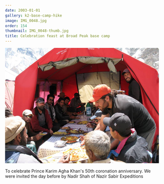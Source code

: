 ```yaml
---
date: 2003-01-01
gallery: k2-base-camp-hike
image: IMG_0048.jpg
order: 154
thumbnail: IMG_0048-thumb.jpg
title: Celebration feast at Broad Peak base camp
---
```


![Celebration feast at Broad Peak base camp](./IMG_0048.jpg)

To celebrate Prince Karim Agha Khan's 50th coronation anniversary. We were invited the day before by Nadir Shah of Nazir Sabir Expeditions